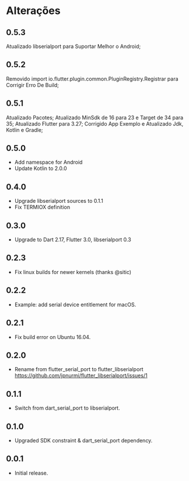 # Alterações

## 0.5.3

Atualizado libserialport para Suportar Melhor o Android;

## 0.5.2

Removido import io.flutter.plugin.common.PluginRegistry.Registrar para Corrigir Erro De Build;

## 0.5.1

Atualizado Pacotes;
Atualizado MinSdk de 16 para 23 e Target de 34 para 35;
Atualizado Flutter para 3.27;
Corrigido App Exemplo e Atualizado Jdk, Kotlin e Gradle;

## 0.5.0

* Add namespace for Android
* Update Kotlin to 2.0.0

## 0.4.0

* Upgrade libserialport sources to 0.1.1
* Fix TERMIOX definition

## 0.3.0

* Upgrade to Dart 2.17, Flutter 3.0, libserialport 0.3

## 0.2.3

* Fix linux builds for newer kernels (thanks @sitic)

## 0.2.2

* Example: add serial device entitlement for macOS.

## 0.2.1

* Fix build error on Ubuntu 16.04.

## 0.2.0

* Rename from flutter_serial_port to flutter_libserialport
  <https://github.com/jpnurmi/flutter_libserialport/issues/1>

## 0.1.1

* Switch from dart_serial_port to libserialport.

## 0.1.0

* Upgraded SDK constraint & dart_serial_port dependency.

## 0.0.1

* Initial release.
